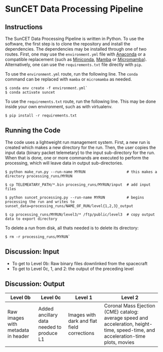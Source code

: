# SunCET Data Processing Pipeline

## Instructions
The SunCET Data Processing Pipeline is written in Python. To use the software, the first step is to clone the repository and install the dependencies. The dependencies may be installed through one of two routes. First, one may use the `environment.yml` file with [Anaconda](https://www.anaconda.com/) or a compatible replacement (such as [Miniconda](https://docs.anaconda.com/miniconda/), [Mamba](https://mamba.readthedocs.io/en/latest/) or [Micromamba](https://mamba.readthedocs.io/en/latest/installation/micromamba-installation.html)). Alternatively, one can use the `requirements.txt` file directly with `pip`.

To use the `environment.yml` route, run the following line. The `conda` command can be replaced with `mamba` or `micromamba` as needed.

```
$ conda env create -f environment.yml`
$ conda activate suncet
```
	
To use the `requirements.txt` route, run the following line. This may be done inside your own environment, such as with virtualenv.
```
$ pip install -r requirements.txt
```

## Running the Code
The code uses a lightweight run management system. First, a new run is created which makes a new directory for the run. Then, the user copies the input data (binary packet telemetary) to the input sub-directory for the run. When that is done, one or more commands are executed to perform the processing, which will leave data in output sub-directories.

```
$ python make_run.py --run-name MYRUN                   # this makes a directory processing_runs/MYRUN

$ cp TELEMEATARY_PATH/*.bin procesing_runs/MYRUN/input  # add input files

$ python suncet_processing.py --run-name MYRUN          # begins processing the run and writes to sunset_data=processing_runs/NAME_OF_RUN/level{1,2,3}_output 

$ cp processing_runs/MYRUN/level3/* /ftp/public/level3  # copy output data to export directory
```

To delete a run from disk, all thats needed is to delete its directory:

```
$ rm -r processing_runs/MYRUN`
```

## Discussion: Input
* To get to Level 0b: Raw binary files downlinked from the spacecraft
* To get to Level 0c, 1, and 2: the output of the preceding level

## Discussion: Output
| Level 0b | Level 0c | Level 1 | Level 2 |
| --- | --- | --- | --- |
| Raw images with metadata in header | Added ancillary data needed to produce L1 | Images with dark and flat field corrections | Coronal Mass Ejection (CME) catalog: average speed and acceleration, height-time, speed-time, and acceleration-time plots, movies |
